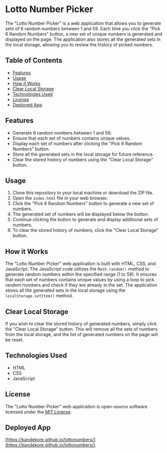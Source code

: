 # Lotto Number Picker


The "Lotto Number Picker" is a web application that allows you to generate sets of 6 random numbers between 1 and 59. Each time you click the "Pick 6 Random Numbers" button, a new set of unique numbers is generated and displayed on the page. The application also stores all the generated sets in the local storage, allowing you to review the history of picked numbers.

## Table of Contents

- [Features](#features)
- [Usage](#usage)
- [How it Works](#how-it-works)
- [Clear Local Storage](#clear-local-storage)
- [Technologies Used](#technologies-used)
- [License](#license)
- [Deployed App](#deployed-app)

## Features

- Generate 6 random numbers between 1 and 59.
- Ensure that each set of numbers contains unique values.
- Display each set of numbers after clicking the "Pick 6 Random Numbers" button.
- Store all the generated sets in the local storage for future reference.
- Clear the stored history of numbers using the "Clear Local Storage" button.

## Usage

1. Clone this repository to your local machine or download the ZIP file.
2. Open the `index.html` file in your web browser.
3. Click the "Pick 6 Random Numbers" button to generate a new set of numbers.
4. The generated set of numbers will be displayed below the button.
5. Continue clicking the button to generate and display additional sets of numbers.
6. To clear the stored history of numbers, click the "Clear Local Storage" button.

## How it Works

The "Lotto Number Picker" web application is built with HTML, CSS, and JavaScript. The JavaScript code utilizes the `Math.random()` method to generate random numbers within the specified range (1 to 59). It ensures that each set of numbers contains unique values by using a loop to pick random numbers and check if they are already in the set. The application stores all the generated sets in the local storage using the `localStorage.setItem()` method.

## Clear Local Storage

If you wish to clear the stored history of generated numbers, simply click the "Clear Local Storage" button. This will remove all the sets of numbers from the local storage, and the list of generated numbers on the page will be reset.

## Technologies Used

- HTML
- CSS
- JavaScript

## License

The "Lotto Number Picker" web application is open-source software licensed under the [MIT License](LICENSE).

## Deployed App

[https://kandekore.github.io/lottonumbers/](https://kandekore.github.io/lottonumbers/)

